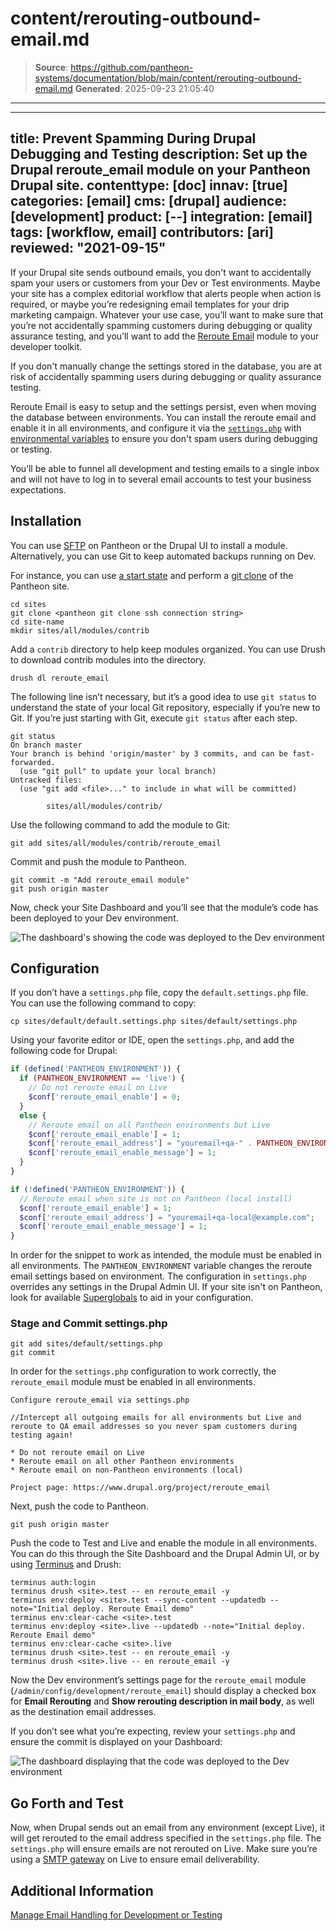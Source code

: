 # content/rerouting-outbound-email.md

> **Source**: https://github.com/pantheon-systems/documentation/blob/main/content/rerouting-outbound-email.md
> **Generated**: 2025-09-23 21:05:40

---

---
title: Prevent Spamming During Drupal Debugging and Testing
description: Set up the Drupal reroute_email module on your Pantheon Drupal site.
contenttype: [doc]
innav: [true]
categories: [email]
cms: [drupal]
audience: [development]
product: [--]
integration: [email]
tags: [workflow, email]
contributors: [ari]
reviewed: "2021-09-15"
---
If your Drupal site sends outbound emails, you don't want to accidentally spam your users or customers from your Dev or Test environments. Maybe your site has a complex editorial workflow that alerts people when action is required, or maybe you’re redesigning email templates for your drip marketing campaign. Whatever your use case, you’ll want to make sure that you’re not accidentally spamming customers during debugging or quality assurance testing, and you’ll want to add the [Reroute Email](https://www.drupal.org/project/reroute_email) module to your developer toolkit.

If you don't manually change the settings stored in the database, you are at risk of accidentally spamming users during debugging or quality assurance testing.

Reroute Email is easy to setup and the settings persist, even when moving the database between environments. You can install the reroute email and enable it in all environments, and configure it via the [`settings.php`](/guides/php/settings-php) with [environmental variables](/guides/environment-configuration/read-environment-config) to ensure you don't spam users during debugging or testing.

You’ll be able to funnel all development and testing emails to a single inbox and will not have to log in to several email accounts to test your business expectations.

## Installation

You can use [SFTP](/guides/sftp) on Pantheon or the Drupal UI to install a module. Alternatively, you can use Git to keep automated backups running on Dev.

For instance, you can use [a start state](/start-state/#import-an-existing-site) and perform a [git clone](/guides/git/git-config) of the Pantheon site.

```bash{promptUser: user}
cd sites
git clone <pantheon git clone ssh connection string>
cd site-name
mkdir sites/all/modules/contrib
```

Add a `contrib` directory to help keep modules organized. You can use Drush to download contrib modules into the directory.

```bash{promptUser: user}
drush dl reroute_email
```

The following line isn’t necessary, but it’s a good idea to use `git status` to understand the state of your local Git repository, especially if you’re new to Git. If you’re just starting with Git, execute `git status` after each step.

```bash{outputLines: 2-8}
git status
On branch master
Your branch is behind 'origin/master' by 3 commits, and can be fast-forwarded.
  (use "git pull" to update your local branch)
Untracked files:
  (use "git add <file>..." to include in what will be committed)

        sites/all/modules/contrib/
```

Use the following command to add the module to Git:

```bash{promptUser: user}
git add sites/all/modules/contrib/reroute_email
```

Commit and push the module to Pantheon.

```bash{promptUser: user}
git commit -m "Add reroute_email module"
git push origin master
```

Now, check your Site Dashboard and you’ll see that the module’s code has been deployed to your Dev environment.

![The dashboard's showing the code was deployed to the Dev environment](../images/dashboard/new-dashboard/2024/verify-reroute-email-dashboard-commits1.png)

## Configuration

If you don’t have a `settings.php` file, copy the `default.settings.php` file.  You can use the following command to copy:

```bash{promptUser: user}
cp sites/default/default.settings.php sites/default/settings.php
```

Using your favorite editor or IDE, open the `settings.php`, and add the following code for Drupal:

```php
if (defined('PANTHEON_ENVIRONMENT')) {
  if (PANTHEON_ENVIRONMENT == 'live') {
    // Do not reroute email on Live
    $conf['reroute_email_enable'] = 0;
  }
  else {
    // Reroute email on all Pantheon environments but Live
    $conf['reroute_email_enable'] = 1;
    $conf['reroute_email_address'] = "youremail+qa-" . PANTHEON_ENVIRONMENT . "@example.com";
    $conf['reroute_email_enable_message'] = 1;
  }
}

if (!defined('PANTHEON_ENVIRONMENT')) {
  // Reroute email when site is not on Pantheon (local install)
  $conf['reroute_email_enable'] = 1;
  $conf['reroute_email_address'] = "youremail+qa-local@example.com";
  $conf['reroute_email_enable_message'] = 1;
}
```
  
In order for the snippet to work as intended, the module must be enabled in all environments. The `PANTHEON_ENVIRONMENT` variable changes the reroute email settings based on environment. The configuration in `settings.php` overrides any settings in the Drupal Admin UI.  If your site isn't on Pantheon, look for available [Superglobals](https://secure.php.net/manual/en/language.variables.superglobals.php) to aid in your configuration.


### Stage and Commit settings.php

```bash{promptUser: user}
git add sites/default/settings.php
git commit
```

In order for the `settings.php` configuration to work correctly, the `reroute_email` module must be enabled in all environments.


```none
Configure reroute_email via settings.php

//Intercept all outgoing emails for all environments but Live and reroute to QA email addresses so you never spam customers during testing again!

* Do not reroute email on Live
* Reroute email on all other Pantheon environments
* Reroute email on non-Pantheon environments (local)

Project page: https://www.drupal.org/project/reroute_email
```

Next, push the code to Pantheon.

```bash{promptUser: user}
git push origin master
```

Push the code to Test and Live and enable the module in all environments.
You can do this through the Site Dashboard and the Drupal Admin UI, or by using [Terminus](/terminus) and Drush:

```bash{promptUser: user}
terminus auth:login
terminus drush <site>.test -- en reroute_email -y
terminus env:deploy <site>.test --sync-content --updatedb --note="Initial deploy. Reroute Email demo"
terminus env:clear-cache <site>.test
terminus env:deploy <site>.live --updatedb --note="Initial deploy. Reroute Email demo"
terminus env:clear-cache <site>.live
terminus drush <site>.test -- en reroute_email -y
terminus drush <site>.live -- en reroute_email -y
```

Now the Dev environment’s settings page for the `reroute_email` module (`/admin/config/development/reroute_email`) should display a checked box for **Email Rerouting** and **Show rerouting description in mail body**, as well as the destination email addresses. 

If you don’t see what you’re expecting, review your `settings.php` and ensure the commit is displayed on your Dashboard:

![The dashboard displaying that the code was deployed to the Dev environment](../images/dashboard/verify-reroute-email-dashboard-commits2.png)

## Go Forth and Test

Now, when Drupal sends out an email from any environment (except Live), it will get rerouted to the email address specified in the `settings.php` file. The `settings.php` will ensure emails are not rerouted on Live. Make sure you’re using a [SMTP gateway](/email/#outgoing-email) on Live to ensure email deliverability.


## Additional Information

[Manage Email Handling for Development or Testing](https://www.drupal.org/node/201981)
